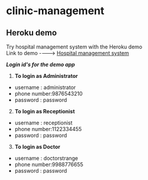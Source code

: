# clinic-management
## Heroku demo
Try hospital management system with the Heroku demo<br>
Link to demo ----> [Hospital management system](https://clinicmanagement.herokuapp.com/)<br>

***Login id's for the demo app***
1. **To login as Administrator**
  - username : administrator
  - phone number:9876543210
  - password : password
2. **To login as Receptionist**
  - username : receptionist
  - phone number:1122334455
  - password : password
3. **To login as Doctor**
  - username : doctorstrange
  - phone number:9988776655
  - password : password
  
